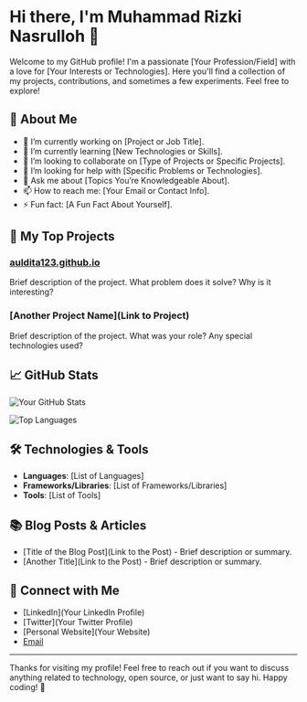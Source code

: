 # Hi there, I'm Muhammad Rizki Nasrulloh 👋

Welcome to my GitHub profile! I'm a passionate [Your Profession/Field] with a love for [Your Interests or Technologies]. Here you'll find a collection of my projects, contributions, and sometimes a few experiments. Feel free to explore!

## 🌟 About Me

- 🔭 I’m currently working on [Project or Job Title].
- 🌱 I’m currently learning [New Technologies or Skills].
- 👯 I’m looking to collaborate on [Type of Projects or Specific Projects].
- 🤔 I’m looking for help with [Specific Problems or Technologies].
- 💬 Ask me about [Topics You’re Knowledgeable About].
- 📫 How to reach me: [Your Email or Contact Info].
- ⚡ Fun fact: [A Fun Fact About Yourself].

## 🚀 My Top Projects

### [auldita123.github.io](https://github.com/auldita123/auldita123.github.io)
Brief description of the project. What problem does it solve? Why is it interesting?

### [Another Project Name](Link to Project)
Brief description of the project. What was your role? Any special technologies used?

## 📈 GitHub Stats

![Your GitHub Stats](https://github-readme-stats.vercel.app/api?username=YourUsername&show_icons=true&hide_title=true&hide=prs&count_private=true&include_all_commits=true&hide_border=true&theme=radical)

![Top Languages](https://github-readme-stats.vercel.app/api/top-langs/?username=YourUsername&hide_title=true&layout=compact&theme=radical)

## 🛠️ Technologies & Tools

- **Languages**: [List of Languages]
- **Frameworks/Libraries**: [List of Frameworks/Libraries]
- **Tools**: [List of Tools]

## 📚 Blog Posts & Articles

- [Title of the Blog Post](Link to the Post) - Brief description or summary.
- [Another Title](Link to the Post) - Brief description or summary.

## 💬 Connect with Me

- [LinkedIn](Your LinkedIn Profile)
- [Twitter](Your Twitter Profile)
- [Personal Website](Your Website)
- [Email](mailto:YourEmail@example.com)

---

Thanks for visiting my profile! Feel free to reach out if you want to discuss anything related to technology, open source, or just want to say hi. Happy coding! 🚀
